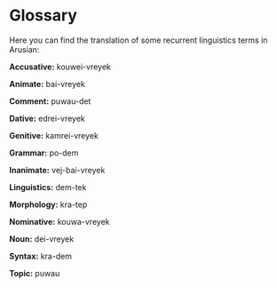 # Glossary

Here you can find the translation of some recurrent linguistics terms in Arusian:

**Accusative:** kouwei-vreyek

**Animate:** bai-vreyek

**Comment:** puwau-det

**Dative:** edrei-vreyek

**Genitive:** kamrei-vreyek

**Grammar:** po-dem

**Inanimate:** vej-bai-vreyek

**Linguistics:** dem-tek

**Morphology:** kra-tep

**Nominative:** kouwa-vreyek

**Noun:** dei-vreyek

**Syntax:** kra-dem

**Topic:** puwau